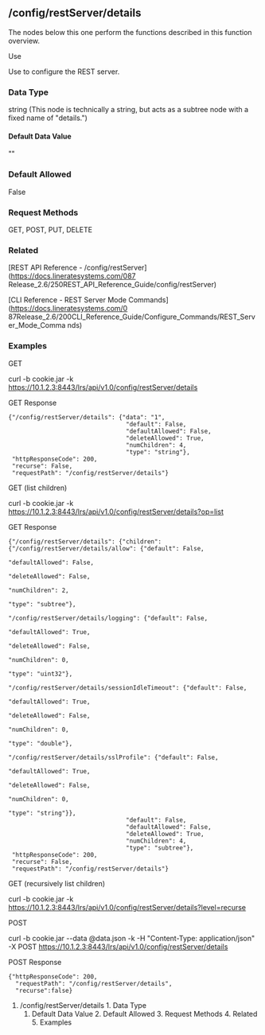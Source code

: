 ## /config/restServer/details

The nodes below this one perform the functions described in this function
overview.

Use

Use to configure the REST server.

### Data Type

string (This node is technically a string, but acts as a subtree node with a
fixed name of "details.")

#### Default Data Value

""

### Default Allowed

False

### Request Methods

GET, POST, PUT, DELETE

### Related

[REST API Reference - /config/restServer](https://docs.lineratesystems.com/087
Release_2.6/250REST_API_Reference_Guide/config/restServer)

[CLI Reference - REST Server Mode Commands](https://docs.lineratesystems.com/0
87Release_2.6/200CLI_Reference_Guide/Configure_Commands/REST_Server_Mode_Comma
nds)

### Examples

GET

curl -b cookie.jar -k
https://10.1.2.3:8443/lrs/api/v1.0/config/restServer/details

GET Response

    
    {"/config/restServer/details": {"data": "1",
                                     "default": False,
                                     "defaultAllowed": False,
                                     "deleteAllowed": True,
                                     "numChildren": 4,
                                     "type": "string"},
     "httpResponseCode": 200,
     "recurse": False,
     "requestPath": "/config/restServer/details"}
    

GET (list children)

curl -b cookie.jar -k
https://10.1.2.3:8443/lrs/api/v1.0/config/restServer/details?op=list

GET Response

    
    {"/config/restServer/details": {"children": {"/config/restServer/details/allow": {"default": False,
                                                                                         "defaultAllowed": False,
                                                                                         "deleteAllowed": False,
                                                                                         "numChildren": 2,
                                                                                         "type": "subtree"},
                                                   "/config/restServer/details/logging": {"default": False,
                                                                                           "defaultAllowed": True,
                                                                                           "deleteAllowed": False,
                                                                                           "numChildren": 0,
                                                                                           "type": "uint32"},
                                                   "/config/restServer/details/sessionIdleTimeout": {"default": False,
                                                                                                      "defaultAllowed": True,
                                                                                                      "deleteAllowed": False,
                                                                                                      "numChildren": 0,
                                                                                                      "type": "double"},
                                                   "/config/restServer/details/sslProfile": {"default": False,
                                                                                              "defaultAllowed": True,
                                                                                              "deleteAllowed": False,
                                                                                              "numChildren": 0,
                                                                                              "type": "string"}},
                                     "default": False,
                                     "defaultAllowed": False,
                                     "deleteAllowed": True,
                                     "numChildren": 4,
                                     "type": "subtree"},
     "httpResponseCode": 200,
     "recurse": False,
     "requestPath": "/config/restServer/details"}
    

GET (recursively list children)

curl -b cookie.jar -k
https://10.1.2.3:8443/lrs/api/v1.0/config/restServer/details?level=recurse

POST

curl -b cookie.jar --data @data.json -k -H "Content-Type: application/json" -X
POST https://10.1.2.3:8443/lrs/api/v1.0/config/restServer/details

POST Response

    
    {"httpResponseCode": 200,
      "requestPath": "/config/restServer/details",
      "recurse":false}

  1. /config/restServer/details
    1. Data Type
      1. Default Data Value
    2. Default Allowed
    3. Request Methods
    4. Related
    5. Examples

